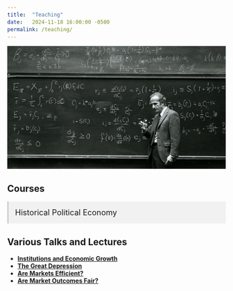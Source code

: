 ```yaml
---
title:  "Teaching"
date:   2024-11-18 16:00:00 -0500
permalink: /teaching/
---
```


![Becker](/assets/images/\Becker.jpg)

## Courses

<details class="accordion">
  <summary>Historical Political Economy</summary>
  
  This set of lecture notes is the backbone of a course on Global Economic History.
  
  <ul class="circle-list">
    <li><a href="/lectures/cpe_1.html">Lecture 1: State and Market</a></li>
    <li><a href="/lectures/cpe_2.html">Institutions and Inequality</a></li>
  </ul>


</details>

## Various Talks and Lectures

- [**Institutions and Economic Growth**](/assets/documents/UR_Institutions_Growth.pdf)  
- [**The Great Depression**](/assets/documents/GreatDepression.pdf)
- [**Are Markets Efficient?**](/assets/documents/MC_5_Efficiency.pdf)
- [**Are Market Outcomes Fair?**](/assets/documents/MC_4_Inequality.pdf)

<style>
  details.accordion {
    margin-top: 10px;
    background-color: #f1f1f1;
    border: none;
    border-left: 3px solid #ccc;
    padding: 0;
  }

  details.accordion[open] {
    background-color: #fafafa;
  }

  details.accordion summary {
    cursor: pointer;
    padding: 15px;
    font-size: 18px;
    list-style: none;
  }

  details.accordion summary::-webkit-details-marker {
    display: none;
  }

  details.accordion > *:not(summary) {
    padding: 0 15px 15px;
  }

  details.accordion a {
    color: #336699;
    text-decoration: none;
  }

  details.accordion a:hover {
    text-decoration: underline;
  }
</style>
